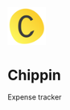 <img src="https://github.com/pranavgoel29/Chippin/blob/9ddd4f431e393226d1c927387a244f7d882833e2/client/src/assets/favicon.svg" alt="logo" width="15%" />

# Chippin
Expense tracker 

